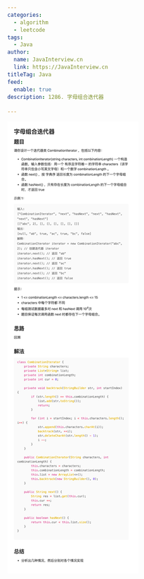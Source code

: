 ```yaml
---
categories:
  - algorithm
  - leetcode
tags:
  - Java
author: 
  name: JavaInterview.cn
  link: https://JavaInterview.cn
titleTag: Java
feed:
  enable: true
description: 1286. 字母组合迭代器

---
```

![img_7.png](img_7.png)
